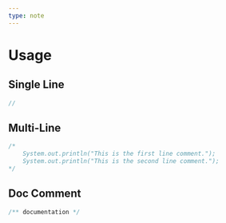 ```yaml
---
type: note
---
```

# Usage
## Single Line
```java
//
```
## Multi-Line
```java
/*
    System.out.println("This is the first line comment.");
    System.out.println("This is the second line comment.");
*/
```
## Doc Comment
```java
/** documentation */
```
